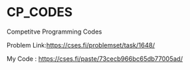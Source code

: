 # CP_CODES
Competitve Programming Codes

Problem Link:https://cses.fi/problemset/task/1648/ 

My Code : https://cses.fi/paste/73cecb966bc65db77005ad/


